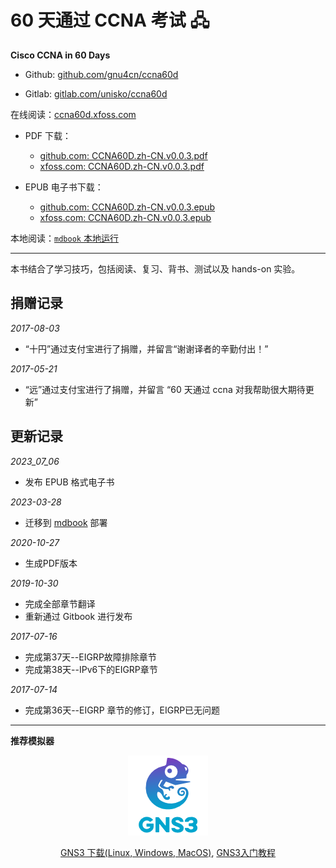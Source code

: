# 60 天通过 CCNA 考试 🖧

**Cisco CCNA in 60 Days**


- Github: [github.com/gnu4cn/ccna60d](https://github.com/gnu4cn/ccna60d)


- Gitlab: [gitlab.com/unisko/ccna60d](https://gitlab.com/unisko/ccna60d/)


在线阅读：[ccna60d.xfoss.com](https://ccna60d.xfoss.com/)


+ PDF 下载：
    - [github.com: CCNA60D.zh-CN.v0.0.3.pdf](https://github.com/gnu4cn/ccna60d/releases/download/v0.0.2/CCNA60D.zh-CN.v0.0.3.pdf)
    - [xfoss.com: CCNA60D.zh-CN.v0.0.3.pdf](https://ccna60d.xfoss.com/pdfs/CCNA60D.zh-CN.v0.0.3.pdf)

+ EPUB 电子书下载：

    - [github.com: CCNA60D.zh-CN.v0.0.3.epub](https://github.com/gnu4cn/ccna60d/releases/download/v0.0.2/CCNA60D.zh-CN.v0.0.3.epub)
    - [xfoss.com: CCNA60D.zh-CN.v0.0.3.epub](https://ccna60d.xfoss.com/pdfs/CCNA60D.zh-CN.v0.0.3.epub)

本地阅读：[`mdbook` 本地运行](./src/howto_read_locally.md)


___
本书结合了学习技巧，包括阅读、复习、背书、测试以及 hands-on 实验。

## 捐赠记录

_2017-08-03_

* “十円”通过支付宝进行了捐赠，并留言“谢谢译者的辛勤付出！”

_2017-05-21_

* “远”通过支付宝进行了捐赠，并留言 “60 天通过 ccna 对我帮助很大期待更新”

## 更新记录


_2023_07_06_

* 发布 EPUB 格式电子书

_2023-03-28_

* 迁移到 [mdbook](https://rust-lang.github.io/mdBook/) 部署


_2020-10-27_

* 生成PDF版本

_2019-10-30_

* 完成全部章节翻译
* 重新通过 Gitbook 进行发布

_2017-07-16_

* 完成第37天--EIGRP故障排除章节
* 完成第38天--IPv6下的EIGRP章节

_2017-07-14_

* 完成第36天--EIGRP 章节的修订，EIGRP已无问题


___

**推荐模拟器**

<p align="center">
    <img src="./src/images/GNS3_logo.png" alt="GNS3 logo" />
</p>

<p align="center">
    <a href="https://www.gns3.com/software/download">GNS3 下载(Linux, Windows, MacOS)</a>, <a href="GNS3_tutorial.md">GNS3入门教程</a>
</p>

